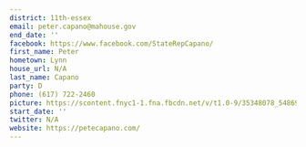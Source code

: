 ```yaml
---
district: 11th-essex
email: peter.capano@mahouse.gov
end_date: ''
facebook: https://www.facebook.com/StateRepCapano/
first_name: Peter
hometown: Lynn
house_url: N/A
last_name: Capano
party: D
phone: (617) 722-2460
picture: https://scontent.fnyc1-1.fna.fbcdn.net/v/t1.0-9/35348078_548690558921544_7967808987196293120_n.jpg?_nc_cat=104&_nc_ht=scontent.fnyc1-1.fna&oh=9c12cdb23b68f46d9b1bb18dfafd8687&oe=5C927126
start_date: ''
twitter: N/A
website: https://petecapano.com/
---
```

